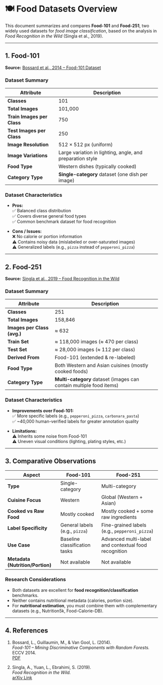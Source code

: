 # 🍽️ Food Datasets Overview

This document summarizes and compares **Food-101** and **Food-251**, two widely used datasets for *food image classification*, based on the analysis in *Food Recognition in the Wild* (Singla et al., 2019).

---

## **1. Food-101**
**Source:** [Bossard et al., 2014 – Food-101 Dataset](https://data.vision.ee.ethz.ch/cvl/datasets_extra/food-101/static/bossard_eccv14_food-101.pdf)

### **Dataset Summary**
| Attribute | Description |
|------------|--------------|
| **Classes** | 101 |
| **Total Images** | 101,000 |
| **Train Images per Class** | 750 |
| **Test Images per Class** | 250 |
| **Image Resolution** | 512 × 512 px (uniform) |
| **Image Variations** | Large variation in lighting, angle, and preparation style |
| **Food Type** | Western dishes (typically cooked) |
| **Category Type** | **Single-category** dataset (one dish per image) |

### **Dataset Characteristics**
- **Pros:**  
  ✅ Balanced class distribution  
  ✅ Covers diverse general food types  
  ✅ Common benchmark dataset for food recognition  

- **Cons / Issues:**  
  ❌ No calorie or portion information  
  ⚠️ Contains noisy data (mislabeled or over-saturated images)  
  ⚠️ Generalized labels (e.g., `pizza` instead of `pepperoni_pizza`)  

---

## **2. Food-251**
**Source:** [Singla et al., 2019 – Food Recognition in the Wild](https://ar5iv.labs.arxiv.org/html/1907.06167)

### **Dataset Summary**
| Attribute | Description |
|------------|--------------|
| **Classes** | 251 |
| **Total Images** | 158,846 |
| **Images per Class (avg.)** | ≈ 632 |
| **Train Set** | ≈ 118,000 images (≈ 470 per class) |
| **Test Set** | ≈ 28,000 images (≈ 112 per class) |
| **Derived From** | Food-101 (extended & re-labeled) |
| **Food Type** | Both Western and Asian cuisines (mostly cooked foods) |
| **Category Type** | **Multi-category** dataset (images can contain multiple food items) |

### **Dataset Characteristics**
- **Improvements over Food-101:**  
  ✅ More specific labels (e.g., `pepperoni_pizza`, `carbonara_pasta`)  
  ✅ ~40,000 human-verified labels for greater annotation quality  

- **Limitations:**  
  ⚠️ Inherits some noise from Food-101  
  ⚠️ Uneven visual conditions (lighting, plating styles, etc.)  

---

## **3. Comparative Observations**

| Aspect | **Food-101** | **Food-251** |
|--------|---------------|---------------|
| **Type** | Single-category | Multi-category |
| **Cuisine Focus** | Western | Global (Western + Asian) |
| **Cooked vs Raw Food** | Mostly cooked | Mostly cooked + some raw ingredients |
| **Label Specificity** | General labels (e.g., `pizza`) | Fine-grained labels (e.g., `pepperoni_pizza`) |
| **Use Case** | Baseline classification tasks | Advanced multi-label and contextual food recognition |
| **Metadata (Nutrition/Portion)** | Not available | Not available |

### **Research Considerations**
- Both datasets are excellent for **food recognition/classification** benchmarks.  
- Neither contains nutritional metadata (calories, portion size).  
- For **nutritional estimation**, you must combine them with complementary datasets (e.g., Nutrition5k, Food-Calorie-DB).

---

## **4. References**
1. Bossard, L., Guillaumin, M., & Van Gool, L. (2014).  
   *Food-101 – Mining Discriminative Components with Random Forests.* ECCV 2014.  
   [PDF](https://data.vision.ee.ethz.ch/cvl/datasets_extra/food-101/static/bossard_eccv14_food-101.pdf)  

2. Singla, A., Yuan, L., Ebrahimi, S. (2019).  
   *Food Recognition in the Wild.*  
   [arXiv Link](https://ar5iv.labs.arxiv.org/html/1907.06167)
